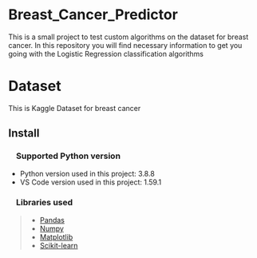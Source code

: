 # Breast_Cancer_Predictor
This is a small project to test custom algorithms on the dataset for breast cancer. In this repository you will find necessary information to get you going with the Logistic Regression classification algorithms
# Dataset
This is Kaggle Dataset for breast cancer
## Install

### &nbsp;&nbsp;&nbsp; Supported Python version
- Python version used in this project: 3.8.8
- VS Code version used in this project: 1.59.1

### &nbsp;&nbsp;&nbsp; Libraries used

> *  [Pandas](http://pandas.pydata.org)
> *  [Numpy](http://www.numpy.org)
> *  [Matplotlib](https://matplotlib.org)
> *  [Scikit-learn](http://scikit-learn.org/stable/)

